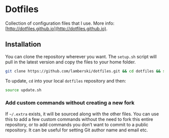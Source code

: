 # Dotfiles

Collection of configuration files that I use. More info: [http://dotfiles.github.io](http://dotfiles.github.io).

## Installation

You can clone the repository wherever you want. The `setup.sh` script will pull in the latest version and copy the files to your home folder.

```bash
git clone https://github.com/lamberski/dotfiles.git && cd dotfiles && source install.sh
```

To update, `cd` into your local `dotfiles` repository and then:

```bash
source update.sh
```

### Add custom commands without creating a new fork

If `~/.extra` exists, it will be sourced along with the other files. You can use this to add a few custom commands without the need to fork this entire repository, or to add commands you don’t want to commit to a public repository. It can be useful for setting Git author name and email etc.
